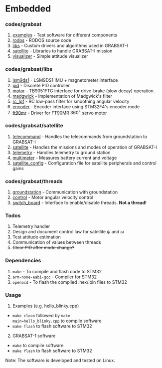 # Embedded

### codes/grabsat
1. [examples](codes/grabsat/examples) - Test software for different components
2. [rodos](codes/grabsat/rodos) - RODOS source code
3. [libs](codes/grabsat/libs) - Custom drivers and algorithms used in GRABSAT-I
4. [satellite](codes/visualizer) - Libraries to handle GRABSAT-I mission
5. [visualizer](codes/visualizer) - Simple attitude visualizer

### codes/grabsat/libs
1. [lsm9ds1](codes/grabsat/libs/lsm9ds1/lsm9ds1.h) - LSM9DS1 IMU + magnetometer interface
2. [pid](codes/grabsat/libs/pid/pid.h) - Discrete PID controller
3. [motor](codes/grabsat/libs/motor/motor.h) - TB9051FTG interface for drive-brake (slow decay) operation.
4. [madgwick](codes/grabsat/libs/madgwick/madgwick.h) - Implementation of Madgwick's filter
5. [rc_lpf](codes/grabsat/libs/rc_lpf/rc_lpf.h) - RC low-pass filter for smoothing angular velocity
6. [encoder](codes/grabsat/libs/encoder/encoder.h) - Encoder interface using STM32F4's encoder mode
7. [ft90mr](codes/grabsat/libs/ft90mr/ft90mr.h) - Driver for FT90MR $360^{\circ}$ servo motor

### codes/grabsat/satellite
1. [telecommand](codes/grabsat/satellite/telecommand.h) - Handles the telecommands from groundstation to GRABSAT-I
2. [satellite](codes/grabsat/satellite/satellite.h) - Handles the missions and modes of operation of GRABSAT-I
3. [telemetry](codes/grabsat/satellite/telemetry.h) - Handles telemetry to ground station
4. [multimeter](codes/grabsat/satellite/multimeter.h) - Measures battery current and voltage
5. [satellite_config](codes/grabsat/satellite/satellite_config.h) - Configuration file for satellite peripherals and control gains

### codes/grabsat/threads
1. [groundstation](codes/grabsat/threads/groundstation.h) - Communication with groundstation
2. [control](codes/grabsat/threads/motor_control.h) - Motor angular velocity control
3. [switch_board](codes/grabsat/threads/switch_board.h) - Interface to enable/disable threads. **Not a thread!**

### Todos
1. Telemetry handler
2. Design and document control law for satellite $\psi$ and $\omega$
3. Test attitude estimation
4. Communication of values between threads
5. <del>Clear PID after mode change?</del>

### Dependencies
1. <code>make</code> - To compile and flash code to STM32
2. <code>arm-none-eabi-gcc</code> - Compiler for STM32
2. <code>openocd</code> - To flash the compiled .hex/.bin files to STM32

### Usage
1. Examples (e.g. hello_blinky.cpp)
  - <code>make clean</code> followed by <code>make main=hello_blinky.cpp</code> to compile software
  - <code>make flash</code> to flash software to STM32

2. GRABSAT-1 software
  - <code>make</code> to compile software
  - <code>make flash</code> to flash software to STM32

Note: The software is developed and tested on Linux.

